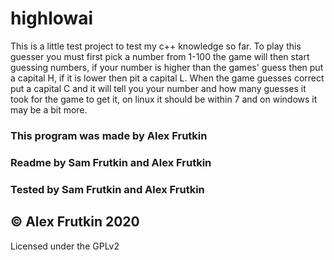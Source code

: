 # highlowai

This is a little test project to test my c++ knowledge so far.
To play this guesser you must first pick a number from 1-100 the game will then start guessing numbers, if your number is higher than the games' guess then put a capital H, if it is lower then pit a capital L.
When the game guesses correct put a capital C and it will tell you your number and how many guesses it took for the game to get it, on linux it should be within 7 and on windows it may be a bit more.


### This program was made by Alex Frutkin

### Readme by Sam Frutkin and Alex Frutkin

### Tested by Sam Frutkin and Alex Frutkin

## © Alex Frutkin 2020

Licensed under the GPLv2